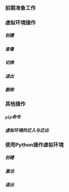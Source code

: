 ### 前期准备工作

### 虚拟环境操作

##### 创建

##### 查看

##### 切换

##### 退出

##### 删除

### 其他操作

##### `pip`命令

##### 虚拟环境的迁入与迁出

### 使用Python操作虚拟环境

##### 创建

##### 激活

##### 退出